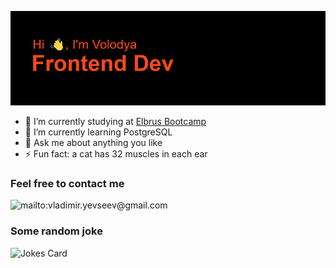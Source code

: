 ![Greeting](https://github.com/vVolodya/vVolodya/blob/main/header.png?raw=true)
- 🔭 I’m currently studying at [Elbrus Bootcamp](https://elbrusboot.camp/)
- 🌱 I’m currently learning PostgreSQL
- 💬 Ask me about anything you like
- ⚡ Fun fact: a cat has 32 muscles in each ear
### Feel free to contact me
![mailto:vladimir.yevseev@gmail.com](https://img.shields.io/badge/Gmail-D14836?style=for-the-badge&logo=gmail&logoColor=white)
### Some random joke
![Jokes Card](https://readme-jokes.vercel.app/api)




